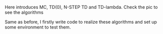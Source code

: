 Here introduces MC, TD(0), N-STEP TD and TD-lambda. Check the pic to see the algorithms


Same as before, I firstly write code to realize these algorithms and set up some environment to test them.
